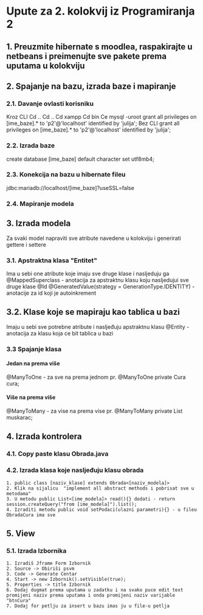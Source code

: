 # Upute za 2. kolokvij iz Programiranja 2

## 1. Preuzmite hibernate s moodlea, raspakirajte u netbeans i preimenujte sve pakete prema uputama u kolokviju
## 2. Spajanje na bazu, izrada baze i mapiranje
### 2.1. Davanje ovlasti korisniku
Kroz CLI
Cd ..
Cd ..
Cd xampp
Cd bin
Ce mysql  -uroot
grant all privileges on [ime_baze].* to 'p2'@'localhost' identified by 'julija';
Bez CLI
grant all privileges on [ime_baze].* to 'p2'@'localhost' identified by 'julija';
### 2.2. Izrada baze
create database [ime_baze] default character set utf8mb4;
### 2.3. Konekcija na bazu u hibernate fileu
<property name="connection.url">jdbc:mariadb://localhost/[ime_baze]?useSSL=false</property>
### 2.4. Mapiranje modela
<mapping class="[klasa].[podklasa].[model]" />



## 3. Izrada modela
Za svaki model napraviti sve atribute navedene u kolokviju i generirati gettere i settere
### 3.1. Apstraktna klasa "Entitet"
Ima u sebi one atribute koje imaju sve druge klase i nasljeduju ga
@MappedSuperclass - anotacija za apstraktnu klasu koju nasljedujui sve druge klase
@Id
@GeneratedValue(strategy = GenerationType.IDENTITY) - anotacije za id koji je autoinkrement
## 3.2. Klase koje se mapiraju kao tablica u bazi
Imaju u sebi sve potrebne atribute i nasljeđuju apstraktnu klasu
@Entity - anotacija za klasu koja ce bit tablica u bazi
### 3.3 Spajanje klasa
#### Jedan na prema više
@ManyToOne - za sve na prema jednom pr. @ManyToOne
    private Cura cura;
    
#### Više na prema više
@ManyToMany - za vise na prema vise pr. @ManyToMany
    private List<Muskarac> muskarac;
## 4. Izrada kontrolera
### 4.1. Copy paste klasu Obrada.java
### 4.2. Izrada klasa koje nasljeđuju klasu obrada
    1. public class [naziv_klase] extends Obrada<[naziv_modela]>
    2. Klik na sijalicu  "implement all abstract methods i pobrisat sve u metodama"
    3. U metodu public List<[ime_modela]> read(){} dodati - return session.createQuery("from [ime_modela]").list();
    4. Izraditi metodu public void setPodaci(ulazni parametri){} - u fileu ObradaCura ima sve
## 5. View
### 5.1. Izrada Izbornika
    1. Izradiš Jframe Form Izbornik
    2. Source -> Obiriši psvm
    3. Code -> Generate Centar
    4. Start -> new Izbornik().setVisible(true);
    5. Properties -> title Izbornik
    6. Dodaj dugmat prema uputama u zadatku i na svako puce edit text promijeni naziv prema uputama i onda promijeni naziv varijable "btnCura"
    7. Dodaj for petlju za insert u bazu imas ju u file-u petlja
    





